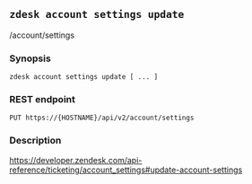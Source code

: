 ## `zdesk account settings update`

/account/settings

### Synopsis

    zdesk account settings update [ ... ]

### REST endpoint

    PUT https://{HOSTNAME}/api/v2/account/settings

### Description

https://developer.zendesk.com/api-reference/ticketing/account_settings#update-account-settings

